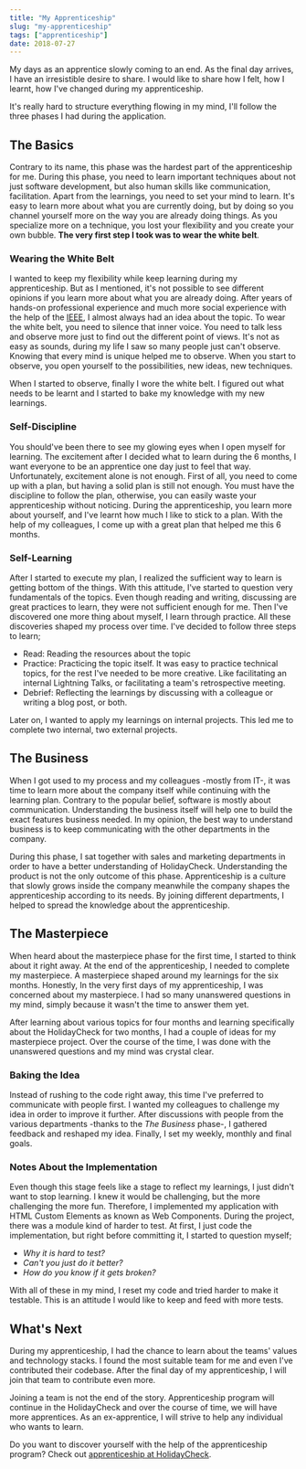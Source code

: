 ```yaml
---
title: "My Apprenticeship"
slug: "my-apprenticeship"
tags: ["apprenticeship"]
date: 2018-07-27
---
```


My days as an apprentice slowly coming to an end. As the final day arrives, I have an irresistible desire to share. I would like to share how I felt, how I learnt, how I've changed during my apprenticeship.

It's really hard to structure everything flowing in my mind, I'll follow the three phases I had during the application.

## The Basics

Contrary to its name, this phase was the hardest part of the apprenticeship for me. During this phase, you need to learn important techniques about not just software development, but also human skills like communication, facilitation. Apart from the learnings, you need to set your mind to learn. It's easy to learn more about what you are currently doing, but by doing so you channel yourself more on the way you are already doing things. As you specialize more on a technique, you lost your flexibility and you create your own bubble. **The very first step I took was to wear the white belt**.

### Wearing the White Belt

I wanted to keep my flexibility while keep learning during my apprenticeship. But as I mentioned, it's not possible to see different opinions if you learn more about what you are already doing. After years of hands-on professional experience and much more social experience with the help of the [IEEE](https://www.ieee.org/), I almost always had an idea about the topic. To wear the white belt, you need to silence that inner voice. You need to talk less and observe more just to find out the different point of views. It's not as easy as sounds, during my life I saw so many people just can't observe. Knowing that every mind is unique helped me to observe. When you start to observe, you open yourself to the possibilities, new ideas, new techniques.

When I started to observe, finally I wore the white belt. I figured out what needs to be learnt and I started to bake my knowledge with my new learnings.

### Self-Discipline

You should've been there to see my glowing eyes when I open myself for learning. The excitement after I decided what to learn during the 6 months, I want everyone to be an apprentice one day just to feel that way. Unfortunately, excitement alone is not enough. First of all, you need to come up with a plan, but having a solid plan is still not enough. You must have the discipline to follow the plan, otherwise, you can easily waste your apprenticeship without noticing. During the apprenticeship, you learn more about yourself, and I've learnt how much I like to stick to a plan. With the help of my colleagues, I come up with a great plan that helped me this 6 months.

### Self-Learning

After I started to execute my plan, I realized the sufficient way to learn is getting bottom of the things. With this attitude, I've started to question very fundamentals of the topics. Even though reading and writing, discussing are great practices to learn, they were not sufficient enough for me. Then I've discovered one more thing about myself, I learn through practice. All these discoveries shaped my process over time. I've decided to follow three steps to learn;

- Read: Reading the resources about the topic
- Practice: Practicing the topic itself. It was easy to practice technical topics, for the rest I've needed to be more creative. Like facilitating an internal Lightning Talks, or facilitating a team's retrospective meeting.
- Debrief: Reflecting the learnings by discussing with a colleague or writing a blog post, or both.

Later on, I wanted to apply my learnings on internal projects. This led me to complete two internal, two external projects.

## The Business

When I got used to my process and my colleagues -mostly from IT-, it was time to learn more about the company itself while continuing with the learning plan. Contrary to the popular belief, software is mostly about communication. Understanding the business itself will help one to build the exact features business needed. In my opinion, the best way to understand business is to keep communicating with the other departments in the company.

During this phase, I sat together with sales and marketing departments in order to have a better understanding of HolidayCheck. Understanding the product is not the only outcome of this phase. Apprenticeship is a culture that slowly grows inside the company meanwhile the company shapes the apprenticeship according to its needs. By joining different departments, I helped to spread the knowledge about the apprenticeship.

## The Masterpiece

When heard about the masterpiece phase for the first time, I started to think about it right away. At the end of the apprenticeship, I needed to complete my masterpiece. A masterpiece shaped around my learnings for the six months. Honestly, In the very first days of my apprenticeship, I was concerned about my masterpiece. I had so many unanswered questions in my mind, simply because it wasn't the time to answer them yet.

After learning about various topics for four months and learning specifically about the HolidayCheck for two months, I had a couple of ideas for my masterpiece project. Over the course of the time, I was done with the unanswered questions and my mind was crystal clear.

### Baking the Idea

Instead of rushing to the code right away, this time I've preferred to communicate with people first. I wanted my colleagues to challenge my idea in order to improve it further. After discussions with people from the various departments -thanks to the _The Business_ phase-, I gathered feedback and reshaped my idea. Finally, I set my weekly, monthly and final goals.

### Notes About the Implementation

Even though this stage feels like a stage to reflect my learnings, I just didn't want to stop learning. I knew it would be challenging, but the more challenging the more fun. Therefore, I implemented my application with HTML Custom Elements as known as Web Components. During the project, there was a module kind of harder to test. At first, I just code the implementation, but right before committing it, I started to question myself;

- _Why it is hard to test?_
- _Can't you just do it better?_
- _How do you know if it gets broken?_

With all of these in my mind, I reset my code and tried harder to make it testable. This is an attitude I would like to keep and feed with more tests.

## What's Next

During my apprenticeship, I had the chance to learn about the teams' values and technology stacks. I found the most suitable team for me and even I've contributed their codebase. After the final day of my apprenticeship, I will join that team to contribute even more.

Joining a team is not the end of the story. Apprenticeship program will continue in the HolidayCheck and over the course of time, we will have more apprentices. As an ex-apprentice, I will strive to help any individual who wants to learn.

Do you want to discover yourself with the help of the apprenticeship program? Check out [apprenticeship at HolidayCheck](https://apprenticeship.holidaycheck.com/).
